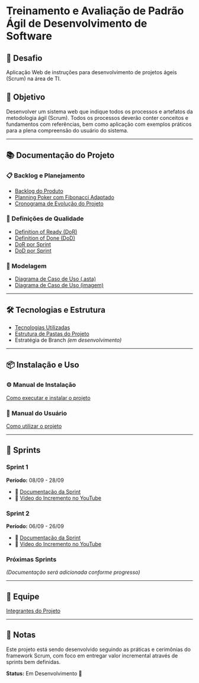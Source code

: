 # Treinamento e Avaliação de Padrão Ágil de Desenvolvimento de Software

## 🎯 Desafio

Aplicação Web de instruções para desenvolvimento de projetos ágeis (Scrum) na área de TI.

## 📌 Objetivo

Desenvolver um sistema web que indique todos os processos e artefatos da metodologia ágil (Scrum). Todos os processos deverão conter conceitos e fundamentos com referências, bem como aplicação com exemplos práticos para a plena compreensão do usuário do sistema.

---

## 📚 Documentação do Projeto

### 📋 Backlog e Planejamento
- [Backlog do Produto](./Docs/product_backlog.md)
- [Planning Poker com Fibonacci Adaptado](./Docs/fibonacci.md)
- [Cronograma de Evolução do Projeto](./Docs/cronograma/)

### 📖 Definições de Qualidade
- [Definition of Ready (DoR)](./Docs/sprints/doc_DOR.md)
- [Definition of Done (DoD)](./Docs/sprints/doc_DOD.md)
- [DoR por Sprint](./Docs/sprints/doc_DOR_sprint.md)
- [DoD por Sprint](./Docs/sprints/doc_DOD_sprint.md)

### 🎨 Modelagem
- [Diagrama de Caso de Uso (.asta)](./Docs/usercase/UseCase.asta)
- [Diagrama de Caso de Uso (imagem)](./Docs/usercase/usercase.md)

---

## 🛠️ Tecnologias e Estrutura

- [Tecnologias Utilizadas](./Docs/technologies.md)
- [Estrutura de Pastas do Projeto](./Docs/folder_structure.md)
- Estratégia de Branch *(em desenvolvimento)*

---

## 📦 Instalação e Uso

### ⚙️ Manual de Instalação
[Como executar e instalar o projeto](./Docs/installation_manual.md)

### 📱 Manual do Usuário
[Como utilizar o projeto](./Docs/user_manual.md)

---

## 🚀 Sprints

### Sprint 1
**Período:** 08/09 - 28/09

- 📄 [Documentação da Sprint](./Docs/sprints/sprint_backlog1.md)
- 🎥 [Vídeo do Incremento no YouTube](https://youtu.be/Oi-A6S8d2tw)

### Sprint 2
**Período:** 06/09 - 26/09

- 📄 [Documentação da Sprint](./Docs/sprints/sprint_backlog2.md)
- 🎥 [Vídeo do Incremento no YouTube](https://youtu.be/url-aqui)

### Próximas Sprints
*(Documentação será adicionada conforme progresso)*

---

## 👥 Equipe

[Integrantes do Projeto](./Docs/members.md)

---

## 📝 Notas

Este projeto está sendo desenvolvido seguindo as práticas e cerimônias do framework Scrum, com foco em entregar valor incremental através de sprints bem definidas.

**Status:** Em Desenvolvimento 🚧
